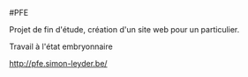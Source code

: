#PFE

Projet de fin d'étude, création d'un site web pour un particulier.

Travail à l'état embryonnaire

<http://pfe.simon-leyder.be/>
